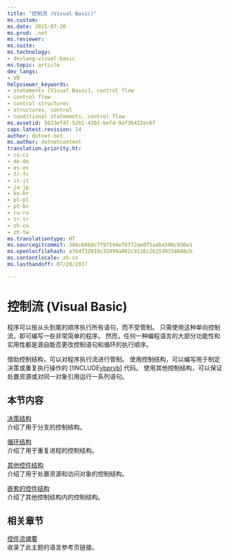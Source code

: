 ```yaml
---
title: "控制流 (Visual Basic)"
ms.custom: 
ms.date: 2015-07-20
ms.prod: .net
ms.reviewer: 
ms.suite: 
ms.technology:
- devlang-visual-basic
ms.topic: article
dev_langs:
- VB
helpviewer_keywords:
- statements [Visual Basic], control flow
- control flow
- control structures
- structures, control
- conditional statements, control flow
ms.assetid: 5623ef47-52b1-4202-befd-9af36422ec6f
caps.latest.revision: 14
author: dotnet-bot
ms.author: dotnetcontent
translation.priority.ht:
- cs-cz
- de-de
- es-es
- fr-fr
- it-it
- ja-jp
- ko-kr
- pl-pl
- pt-br
- ru-ru
- tr-tr
- zh-cn
- zh-tw
ms.translationtype: HT
ms.sourcegitcommit: 306c608dc7f97594ef6f72ae0f5aaba596c936e1
ms.openlocfilehash: a764732919c32499a062c9136c261539334688cb
ms.contentlocale: zh-cn
ms.lasthandoff: 07/28/2017

---
```

# <a name="control-flow-in-visual-basic"></a>控制流 (Visual Basic)
程序可以按从头到尾的顺序执行所有语句，而不受管制。 只需使用这种单向控制流，即可编写一些非常简单的程序。 然而，任何一种编程语言的大部分功能性和实用性都是源自能否更改控制语句和循环的执行顺序。  
  
 借助控制结构，可以对程序执行流进行管制。 使用控制结构，可以编写用于制定决策或重复执行操作的 [!INCLUDE[vbprvb](~/includes/vbprvb-md.md)] 代码。 使用其他控制结构，可以保证处置资源或对同一对象引用运行一系列语句。  
  
## <a name="in-this-section"></a>本节内容  
 [决策结构](../../../../visual-basic/programming-guide/language-features/control-flow/decision-structures.md)  
 介绍了用于分支的控制结构。  
  
 [循环结构](../../../../visual-basic/programming-guide/language-features/control-flow/loop-structures.md)  
 介绍了用于重复进程的控制结构。  
  
 [其他控件结构](../../../../visual-basic/programming-guide/language-features/control-flow/other-control-structures.md)  
 介绍了用于处置资源和访问对象的控制结构。  
  
 [嵌套的控件结构](../../../../visual-basic/programming-guide/language-features/control-flow/nested-control-structures.md)  
 介绍了其他控制结构内的控制结构。  
  
## <a name="related-sections"></a>相关章节  
 [控件流摘要](../../../../visual-basic/language-reference/keywords/control-flow-summary.md)  
 收录了此主题的语言参考页链接。

